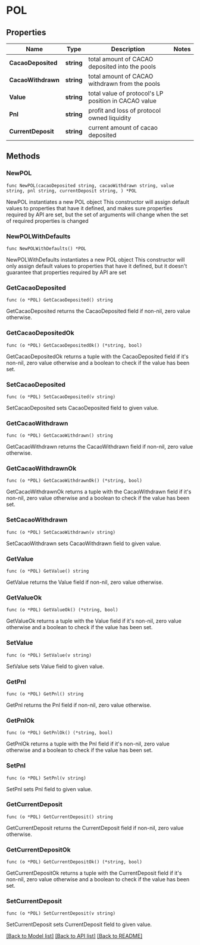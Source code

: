# POL

## Properties

Name | Type | Description | Notes
------------ | ------------- | ------------- | -------------
**CacaoDeposited** | **string** | total amount of CACAO deposited into the pools | 
**CacaoWithdrawn** | **string** | total amount of CACAO withdrawn from the pools | 
**Value** | **string** | total value of protocol&#39;s LP position in CACAO value | 
**Pnl** | **string** | profit and loss of protocol owned liquidity | 
**CurrentDeposit** | **string** | current amount of cacao deposited | 

## Methods

### NewPOL

`func NewPOL(cacaoDeposited string, cacaoWithdrawn string, value string, pnl string, currentDeposit string, ) *POL`

NewPOL instantiates a new POL object
This constructor will assign default values to properties that have it defined,
and makes sure properties required by API are set, but the set of arguments
will change when the set of required properties is changed

### NewPOLWithDefaults

`func NewPOLWithDefaults() *POL`

NewPOLWithDefaults instantiates a new POL object
This constructor will only assign default values to properties that have it defined,
but it doesn't guarantee that properties required by API are set

### GetCacaoDeposited

`func (o *POL) GetCacaoDeposited() string`

GetCacaoDeposited returns the CacaoDeposited field if non-nil, zero value otherwise.

### GetCacaoDepositedOk

`func (o *POL) GetCacaoDepositedOk() (*string, bool)`

GetCacaoDepositedOk returns a tuple with the CacaoDeposited field if it's non-nil, zero value otherwise
and a boolean to check if the value has been set.

### SetCacaoDeposited

`func (o *POL) SetCacaoDeposited(v string)`

SetCacaoDeposited sets CacaoDeposited field to given value.


### GetCacaoWithdrawn

`func (o *POL) GetCacaoWithdrawn() string`

GetCacaoWithdrawn returns the CacaoWithdrawn field if non-nil, zero value otherwise.

### GetCacaoWithdrawnOk

`func (o *POL) GetCacaoWithdrawnOk() (*string, bool)`

GetCacaoWithdrawnOk returns a tuple with the CacaoWithdrawn field if it's non-nil, zero value otherwise
and a boolean to check if the value has been set.

### SetCacaoWithdrawn

`func (o *POL) SetCacaoWithdrawn(v string)`

SetCacaoWithdrawn sets CacaoWithdrawn field to given value.


### GetValue

`func (o *POL) GetValue() string`

GetValue returns the Value field if non-nil, zero value otherwise.

### GetValueOk

`func (o *POL) GetValueOk() (*string, bool)`

GetValueOk returns a tuple with the Value field if it's non-nil, zero value otherwise
and a boolean to check if the value has been set.

### SetValue

`func (o *POL) SetValue(v string)`

SetValue sets Value field to given value.


### GetPnl

`func (o *POL) GetPnl() string`

GetPnl returns the Pnl field if non-nil, zero value otherwise.

### GetPnlOk

`func (o *POL) GetPnlOk() (*string, bool)`

GetPnlOk returns a tuple with the Pnl field if it's non-nil, zero value otherwise
and a boolean to check if the value has been set.

### SetPnl

`func (o *POL) SetPnl(v string)`

SetPnl sets Pnl field to given value.


### GetCurrentDeposit

`func (o *POL) GetCurrentDeposit() string`

GetCurrentDeposit returns the CurrentDeposit field if non-nil, zero value otherwise.

### GetCurrentDepositOk

`func (o *POL) GetCurrentDepositOk() (*string, bool)`

GetCurrentDepositOk returns a tuple with the CurrentDeposit field if it's non-nil, zero value otherwise
and a boolean to check if the value has been set.

### SetCurrentDeposit

`func (o *POL) SetCurrentDeposit(v string)`

SetCurrentDeposit sets CurrentDeposit field to given value.



[[Back to Model list]](../README.md#documentation-for-models) [[Back to API list]](../README.md#documentation-for-api-endpoints) [[Back to README]](../README.md)


